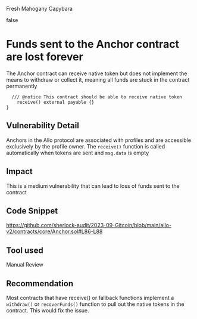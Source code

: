 Fresh Mahogany Capybara

false

# Funds sent to the Anchor contract are lost forever
The Anchor contract can receive native token but does not implement the means to withdraw or collect it, meaning all funds are stuck in the contract permanently
```solidity
  /// @notice This contract should be able to receive native token
    receive() external payable {}
}
```

## Vulnerability Detail
Anchors in the Allo protocol are associated with profiles and are accessible exclusively by the profile owner. The `receive()` function is called automatically when tokens are sent and `msg.data` is empty

## Impact
This is a medium vulnerability that can lead to loss of funds sent to the contract

## Code Snippet
https://github.com/sherlock-audit/2023-09-Gitcoin/blob/main/allo-v2/contracts/core/Anchor.sol#L86-L88

## Tool used
Manual Review

## Recommendation
Most contracts that have receive() or fallback functions implement a `withdraw()` or `recoverFunds()` function to pull out the native tokens in the contract. This would fix the issue.